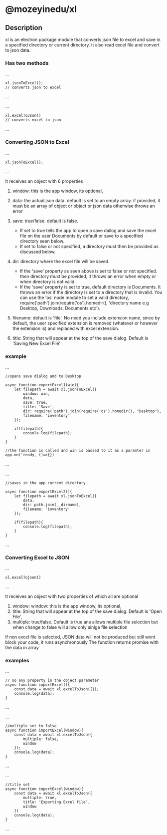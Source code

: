 # @mozeyinedu/xl

## Description

xl is an electron package module that converts json file to excel and save in a specified directory or current directory. It also read excel file and convert to json data.

### Has two methods

...

    xl.jsonToExcel();
    // converts json to excel

...

...

    xl.excelToJson()
    // converts excel to json

...

### Converting JSON to Excel

...

    xl.jsonToExcel();

...

It receives an object with 6 properties

1. window: this is the app window, its optional,

2. data: the actual json data. default is set to an empty array. if provided, it must be an array of object or object or json data otherwise throws an error

3. save: true/false. default is false.

   - If set to true tells the app to open a save dailog and save the excel file on the user Documents by default or save to a specified directory seen below.
   - If set to false or not specified, a directory must then be provided as discussed below.

4. dir: directory where the excel file will be saved.

   - If the 'save' property as seen above is set to false or not specified. then directory must be provided, it throws an error when empty or when directory is not valid.
   - If the 'save' property is set to true, default directory is Documents. It throws an error if the directory is set to a directory that is invalid. You can use the 'os' node module to set a valid directory, require('path').join(require('os').homedir(), 'directory name e.g Desktop, Downloads, Documents etc').

5. filename: default is 'file'. No need you include extension name, since by default, the user specified extension is removed (whatever or however the extension is) and replaced with excel extension.

6. title: String that will appear at the top of the save dialog. Default is 'Saving New Excel File'

### example

...

    //opens save dialog and to Desktop

    async function exportExcel1(win){
        let filepath = await xl.jsonToExcel({
            window: win,
            data,
            save: true,
            title: 'Save',
            dir: require('path').join(require('os').homedir(), "Desktop"),
            filename: 'inventory'
        });

        if(filepath){
            console.log(filepath);
        }
    }

    //the function is called and win is passed to it as a paramter in app.on('ready, ()=>{})

...

...

    //saves in the app current directory

    async function exportExcel2(){
        let filepath = await xl.jsonToExcel({
            data,
            dir: path.join(__dirname),
            filename: 'inventory'
        });

        if(filepath){
            console.log(filepath);
        }
    }

...



### Converting Excel to JSON

...

    xl.excelTojson()

...

It receives an object with two properties of which all are optional
1. window: window: this is the app window, its optional,
2. title: String that will appear at the top of the save dialog. Default is 'Open File',
3. multiple: true/false. Default is true ans allows multiple file selection but when change to false will allow only sinlge file selection 

If non excel file is selected, JSON data will not be produced but still wont block your code, it runs asynchronously
The function returns promise with the data in array

### examples
...

    // no any property in the object parameter
    async function importExcel(){
        const data = await xl.excelToJson({});
        console.log(data);
    }

...

...

    //multiple set to false
    async function importExcel(window){
        const data = await xl.excelToJson({
            multiple: false,
            window
        });
        console.log(data);
    }

...

...

    //title set
    async function importExcel(window){
        const data = await xl.excelToJson({
            multiple: true,
            title: 'Exporting Excel file',
            window
        })
        console.log(data);
    }

...